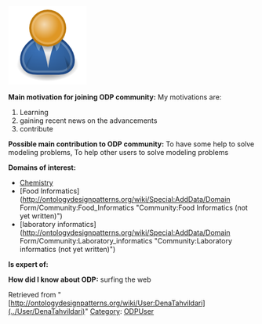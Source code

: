 [![Image:ODPUser.png](../images/a/a6/ODPUser.png)](../Image/ODPUser.png "Image:ODPUser.png")




  





__Main motivation for joining ODP community:__ My motivations are:


1. Learning 
2. gaining recent news on the advancements 
3. contribute


__Possible main contribution to ODP community:__ To have some help to solve modeling problems, To help other users to solve modeling problems


__Domains of interest:__



* [Chemistry](../Community/Chemistry "Community:Chemistry")
* [Food Informatics](http://ontologydesignpatterns.org/wiki/Special:AddData/Domain Form/Community:Food_Informatics "Community:Food Informatics (not yet written)")
* [laboratory informatics](http://ontologydesignpatterns.org/wiki/Special:AddData/Domain Form/Community:Laboratory_informatics "Community:Laboratory informatics (not yet written)")


__Is expert of:__


  

__How did I know about ODP:__ surfing the web






Retrieved from "[http://ontologydesignpatterns.org/wiki/User:DenaTahvildari](../User/DenaTahvildari)"
 [Category](http://ontologydesignpatterns.org/wiki/Special:Categories "Special:Categories"): [ODPUser](../Category/ODPUser "Category:ODPUser")